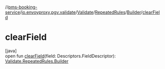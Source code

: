 //[pms-booking-service](../../../../../index.md)/[io.envoyproxy.pgv.validate](../../../index.md)/[Validate](../../index.md)/[RepeatedRules](../index.md)/[Builder](index.md)/[clearField](clear-field.md)

# clearField

[java]\
open fun [clearField](clear-field.md)(field: Descriptors.FieldDescriptor): [Validate.RepeatedRules.Builder](index.md)